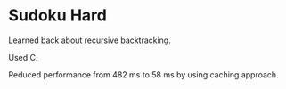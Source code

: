# Sudoku Hard

Learned back about recursive backtracking.

Used C.

Reduced performance from 482 ms to 58 ms by using caching approach.
